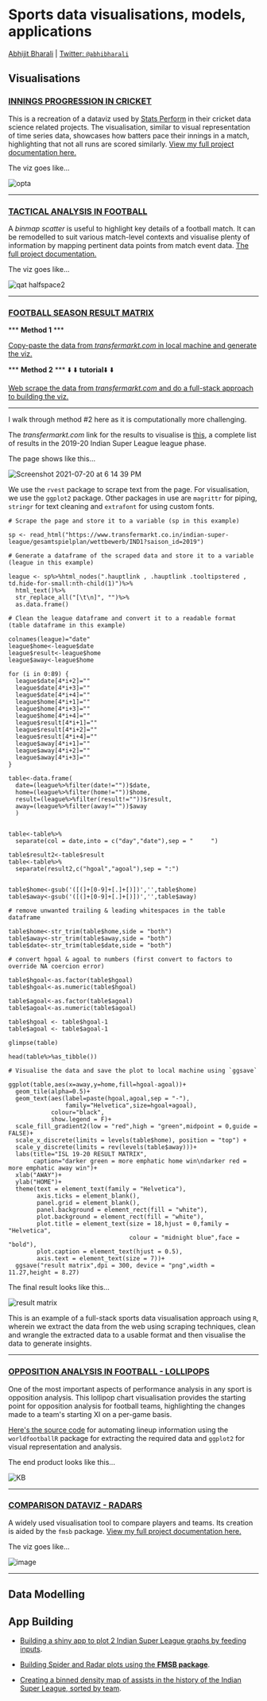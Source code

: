 # Sports data visualisations, models, applications

[Abhijit Bharali](https://abhijitbharali.com/) | [Twitter: `@abhibharali`](https://twitter.com/abhibharali)

## Visualisations

### [INNINGS PROGRESSION IN CRICKET](https://github.com/abhjtbhrli/Projects/blob/master/Innings-progression.md)

This is a recreation of a dataviz used by [Stats Perform](https://www.statsperform.com/resource/modelling-cricket-innings-composition/) in their cricket data science related projects. The visualisation, similar to visual representation of time series data, showcases how batters pace their innings in a match, highlighting that not all runs are scored similarly. [View my full project documentation here.](https://github.com/abhjtbhrli/Projects/blob/master/Innings-progression.md)

The viz goes like...

![opta](https://user-images.githubusercontent.com/37649445/126365025-6bcfea49-2d45-4a06-b81f-112a7301c60c.png)

_______________________

### [TACTICAL ANALYSIS IN FOOTBALL](https://github.com/abhjtbhrli/Projects/blob/master/binmap.R)

A _binmap scatter_ is useful to highlight key details of a football match. It can be remodelled to suit various match-level contexts and visualise plenty of information by mapping pertinent data points from match event data. [The full project documentation.](https://github.com/abhjtbhrli/Projects/blob/master/binmap.R)

The viz goes like...

![qat halfspace2](https://user-images.githubusercontent.com/37649445/126432842-bd65c918-ffce-494e-ac5a-e00fd6510cbc.png)

_______________________

### [FOOTBALL SEASON RESULT MATRIX](https://github.com/abhjtbhrli/Projects/blob/master/rslt-scrp-mtrx.R) 

*** **Method 1** ***

[Copy-paste the data from _transfermarkt.com_ in local machine and generate the viz.](https://github.com/abhjtbhrli/Projects/blob/master/resultmatrix.R)

*** **Method 2** *** ⬇️ ⬇️ **tutorial**⬇️ ⬇️

[Web scrape the data from _transfermarkt.com_ and do a full-stack approach to building the viz.](https://github.com/abhjtbhrli/Projects/blob/master/rslt-scrp-mtrx.R)

_______________________ 

I walk through method #2 here as it is computationally more challenging.

The _transfermarkt.com_ link for the results to visualise is [this](https://www.transfermarkt.co.in/indian-super-league/gesamtspielplan/wettbewerb/IND1?saison_id=2019), a complete list of results in the 2019-20 Indian Super League league phase.

The page shows like this...

![Screenshot 2021-07-20 at 6 14 39 PM](https://user-images.githubusercontent.com/37649445/126326223-4af082d6-3ecf-4ef0-ac76-56964bfc3a46.png)

We use the `rvest` package to scrape text from the page. For visualisation, we use the `ggplot2` package. Other packages in use are `magrittr` for piping, `stringr` for text cleaning and `extrafont` for using custom fonts.

```
# Scrape the page and store it to a variable (sp in this example)

sp <- read_html("https://www.transfermarkt.co.in/indian-super-league/gesamtspielplan/wettbewerb/IND1?saison_id=2019")

# Generate a dataframe of the scraped data and store it to a variable (league in this example)

league <- sp%>%html_nodes(".hauptlink , .hauptlink .tooltipstered , td.hide-for-small:nth-child(1)")%>%
  html_text()%>%
  str_replace_all("[\t\n]", "")%>%
  as.data.frame()
  
# Clean the league dataframe and convert it to a readable format (table dataframe in this example)

colnames(league)="date"
league$home<-league$date
league$result<-league$home
league$away<-league$home

for (i in 0:89) {
  league$date[4*i+2]=""
  league$date[4*i+3]=""
  league$date[4*i+4]=""
  league$home[4*i+1]=""
  league$home[4*i+3]=""
  league$home[4*i+4]=""
  league$result[4*i+1]=""
  league$result[4*i+2]=""
  league$result[4*i+4]=""
  league$away[4*i+1]=""
  league$away[4*i+2]=""
  league$away[4*i+3]=""
}

table<-data.frame(
  date=(league%>%filter(date!=""))$date,
  home=(league%>%filter(home!=""))$home,
  result=(league%>%filter(result!=""))$result,
  away=(league%>%filter(away!=""))$away
  )


table<-table%>%
  separate(col = date,into = c("day","date"),sep = "     ")

table$result2<-table$result
table<-table%>%
  separate(result2,c("hgoal","agoal"),sep = ":")


table$home<-gsub('([(]+[0-9]+[.]+[)])','',table$home)
table$away<-gsub('([(]+[0-9]+[.]+[)])','',table$away)

# remove unwanted trailing & leading whitespaces in the table dataframe

table$home<-str_trim(table$home,side = "both")
table$away<-str_trim(table$away,side = "both")
table$date<-str_trim(table$date,side = "both")

# convert hgoal & agoal to numbers (first convert to factors to override NA coercion error)

table$hgoal<-as.factor(table$hgoal)
table$hgoal<-as.numeric(table$hgoal)

table$agoal<-as.factor(table$agoal)
table$agoal<-as.numeric(table$agoal)

table$hgoal <- table$hgoal-1
table$agoal <- table$agoal-1

glimpse(table)

head(table%>%as_tibble())

# Visualise the data and save the plot to local machine using `ggsave`

ggplot(table,aes(x=away,y=home,fill=hgoal-agoal))+
  geom_tile(alpha=0.5)+
  geom_text(aes(label=paste(hgoal,agoal,sep = "-"),
                family="Helvetica",size=hgoal+agoal),
            colour="black",
            show.legend = F)+
  scale_fill_gradient2(low = "red",high = "green",midpoint = 0,guide = FALSE)+
  scale_x_discrete(limits = levels(table$home), position = "top") + 
  scale_y_discrete(limits = rev(levels(table$away)))+
  labs(title="ISL 19-20 RESULT MATRIX",
       caption="darker green = more emphatic home win\ndarker red = more emphatic away win")+
  xlab("AWAY")+
  ylab("HOME")+
  theme(text = element_text(family = "Helvetica"),
        axis.ticks = element_blank(),
        panel.grid = element_blank(),
        panel.background = element_rect(fill = "white"),
        plot.background = element_rect(fill = "white"),
        plot.title = element_text(size = 18,hjust = 0,family = "Helvetica",
                                  colour = "midnight blue",face = "bold"),
        plot.caption = element_text(hjust = 0.5),
        axis.text = element_text(size = 7))+
  ggsave("result matrix",dpi = 300, device = "png",width = 11.27,height = 8.27)
```

The final result looks like this...

![result matrix](https://user-images.githubusercontent.com/37649445/126432110-0727881e-6b92-40bd-a4fe-b6b94f466b6f.png)

This is an example of a full-stack sports data visualisation approach using `R`, wherein we extract the data from the web using scraping techniques, clean and wrangle the extracted data to a usable format and then visualise the data to generate insights. 

_______________________

### [OPPOSITION ANALYSIS IN FOOTBALL - LOLLIPOPS](https://github.com/abhjtbhrli/Projects/blob/master/Upset%20Plot%20Hack.md)

One of the most important aspects of performance analysis in any sport is opposition analysis. This lollipop chart visualisation provides the starting point for opposition analysis for football teams, highlighting the changes made to a team's starting XI on a per-game basis.

[Here's the source code](https://github.com/abhjtbhrli/Projects/blob/master/Upset%20Plot%20Hack.md) for automating lineup information using the `worldfootballR` package for extracting the required data and `ggplot2` for visual representation and analysis.

The end product looks like this...

![KB](https://user-images.githubusercontent.com/37649445/126359741-beebcf9d-37e3-4dc8-97c1-ea6cbb846169.png)

_______________________

### [COMPARISON DATAVIZ - RADARS](https://github.com/abhjtbhrli/Projects/blob/master/spiderplot.R)

A widely used visualisation tool to compare players and teams. Its creation is aided by the `fmsb` package. [View my full project documentation here.](https://github.com/abhjtbhrli/Projects/blob/master/spiderplot.R)

The viz goes like...

![image](https://user-images.githubusercontent.com/37649445/126365363-067ce70d-d2f3-49b4-96ea-6fc4780af7d3.png)

_______________________

## Data Modelling

## App Building

- [Building a shiny app to plot 2 Indian Super League graphs by feeding inputs](https://github.com/abhijitbharalianalyst/basic/blob/master/usagerate.R).

- [Building Spider and Radar plots using the **FMSB package**](https://github.com/abhijitbharalianalyst/basic/blob/master/spiderplot.R).

- [Creating a binned density map of assists in the history of the Indian Super League, sorted by team](https://github.com/abhijitbharalianalyst/basic/blob/master/isl_assists.r).
